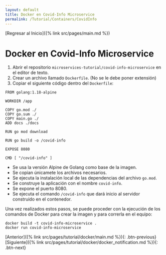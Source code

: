```yaml
---
layout: default
title: Docker en Covid-Info Microservice
permalink: /Tutorial/Containers/CovidInfo
---
```

[Regresar al Inicio]({% link src/pages/main.md %})

# Docker en Covid-Info Microservice

1. Abrir el repositorio `microservices-tutorial/covid-info-microservice` en el editor de texto.
2. Crear un archivo llamado `Dockerfile`. (No se le debe poner extensión)
3. Copiar el siguiente código dentro del `Dockerfile`:

```
FROM golang:1.18-alpine

WORKDIR /app

COPY go.mod ./
COPY go.sum ./
COPY main.go ./
ADD docs ./docs

RUN go mod download

RUN go build -o /covid-info

EXPOSE 8080

CMD [ "/covid-info" ]
```

- Se usa la versión Alpine de Golang como base de la imagen.
- Se copian únicamete los archivos necesarios.
- Se ejecuta la instalación local de las dependencias del archivo ```go.mod```.
- Se construye la aplicación con el nombre ```covid-info```.
- Se expone el puerto 8080.
- Se ejecuta el comando ```/covid-info``` que dará inicio al servidor construido en el contenedor.

Una vez realizados estos pasos, se puede proceder con la ejecución de los comandos de Docker para crear la imagen y para correrla en el equipo:

```
docker build -t covid-info-microservice .
docker run covid-info-microservice
```

[Anterior]({% link src/pages/tutorial/docker/main.md %}){: .btn-previous}[Siguiente]({% link src/pages/tutorial/docker/docker_notification.md %}){: .btn-next}